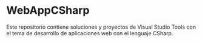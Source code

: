 # WebAppCSharp
Este repositorio contiene soluciones y proyectos de Visual Studio Tools con el tema de desarrollo de aplicaciones web con el lenguaje CSharp.

